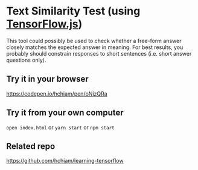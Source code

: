 # Text Similarity Test (using [TensorFlow.js](https://github.com/hchiam/learning-tensorflow))

This tool could possibly be used to check whether a free-form answer closely matches the expected answer in meaning. For best results, you probably should constrain responses to short sentences (i.e. short answer questions only).

## Try it in your browser

<https://codepen.io/hchiam/pen/oNjzQRa>

## Try it from your own computer

`open index.html` or `yarn start` or `npm start`

## Related repo

<https://github.com/hchiam/learning-tensorflow>
